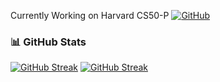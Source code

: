Currently Working on Harvard CS50-P
[![GitHub](https://img.shields.io/badge/GitHub-Visit%20Repo-black?logo=github)](https://github.com/me50/parsivan/tree/main)



### 📊 **GitHub Stats**  
[![GitHub Streak](https://streak-stats.demolab.com?user=parsivan&theme=rose-pine&hide_border=true&date_format=j%20M%5B%20Y%5D)](https://git.io/streak-stats)
<a href="https://git.io/streak-stats"><img src="https://streak-stats.demolab.com?user=parsivan&theme=rose-pine&hide_border=true&date_format=j%20M%5B%20Y%5D" alt="GitHub Streak" /></a>
